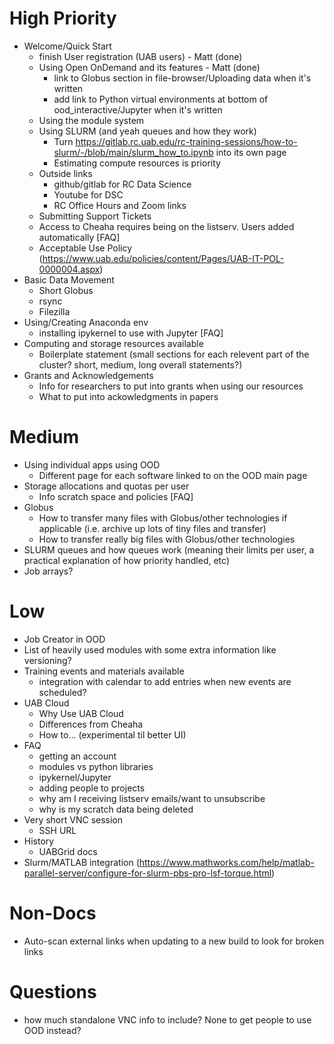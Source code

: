 # High Priority

- Welcome/Quick Start
    - finish User registration (UAB users) - Matt (done)
    - Using Open OnDemand and its features - Matt (done)
        - link to Globus section in file-browser/Uploading data when it's
          written
        - add link to Python virtual environments at bottom of
          ood_interactive/Jupyter when it's written
    - Using the module system
    - Using SLURM (and yeah queues and how they work)
        - Turn
          https://gitlab.rc.uab.edu/rc-training-sessions/how-to-slurm/-/blob/main/slurm_how_to.ipynb
          into its own page
        - Estimating compute resources is priority
    - Outside links
        - github/gitlab for RC Data Science
        - Youtube for DSC
        - RC Office Hours and Zoom links
    - Submitting Support Tickets
    - Access to Cheaha requires being on the listserv. Users added automatically
      [FAQ]
    - Acceptable Use Policy (https://www.uab.edu/policies/content/Pages/UAB-IT-POL-0000004.aspx)
- Basic Data Movement
    - Short Globus
    - rsync
    - Filezilla
- Using/Creating Anaconda env
    - installing ipykernel to use with Jupyter [FAQ]
- Computing and storage resources available
    - Boilerplate statement (small sections for each relevent part of the
      cluster? short, medium, long overall statements?)
- Grants and Acknowledgements
    - Info for researchers to put into grants when using our resources
    - What to put into ackowledgments in papers


# Medium

- Using individual apps using OOD
    - Different page for each software linked to on the OOD main page
- Storage allocations and quotas per user
    - Info scratch space and policies [FAQ]
- Globus
    - How to transfer many files with Globus/other technologies if applicable (i.e. archive up lots of tiny files and transfer)
    - How to transfer really big files with Globus/other technologies   
- SLURM queues and how queues work (meaning their limits per user, a practical
  explanation of how priority handled, etc)
- Job arrays?


# Low

- Job Creator in OOD
- List of heavily used modules with some extra information like versioning?
- Training events and materials available
    - integration with calendar to add entries when new events are scheduled?
- UAB Cloud
    - Why Use UAB Cloud
    - Differences from Cheaha
    - How to... (experimental til better UI)
- FAQ
    - getting an account
    - modules vs python libraries
    - ipykernel/Jupyter
    - adding people to projects
    - why am I receiving listserv emails/want to unsubscribe
    - why is my scratch data being deleted
- Very short VNC session 
    - SSH URL
- History
    - UABGrid docs
- Slurm/MATLAB integration (https://www.mathworks.com/help/matlab-parallel-server/configure-for-slurm-pbs-pro-lsf-torque.html)


# Non-Docs

- Auto-scan external links when updating to a new build to look for broken links


# Questions

- how much standalone VNC info to include? None to get people to use OOD instead?
